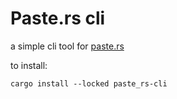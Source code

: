 <!--
 Copyright 2022 Canvas02.
 SPDX-License-Identifier: MIT
-->

# Paste.rs cli

a simple cli tool for [paste.rs](https://paste.rs)

to install:
```shell
cargo install --locked paste_rs-cli
```
